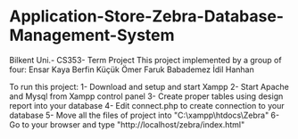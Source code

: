 # Application-Store-Zebra-Database-Management-System
Bilkent Uni.- CS353- Term Project
This project implemented by a group of four:
Ensar Kaya
Berfin Küçük
Ömer Faruk Babademez
İdil Hanhan

To run this project:
1- Download and setup and start Xampp
2- Start Apache and Mysql from Xampp control panel
3- Create proper tables using design report into your database
4- Edit connect.php to create connection to your database
5- Move all the files of project into "C:\xampp\htdocs\Zebra"
6- Go to your browser and type "http://localhost/zebra/index.html"
